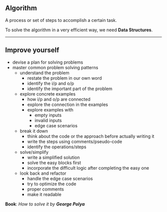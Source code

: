 ## Algorithm
A process or set of steps to accomplish a certain task.

To solve the algorithm in a very efficient way, we need __Data Structures__. 

---

## Improve yourself

- devise a plan for solving problems
- master common problem solving patterns
    - understand the problem
      - restate the problem in our own word
      - identify the i/p and o/p
      - identify the important part of the problem
    - explore concrete examples
      - how i/p and o/p are connected
      - explore the connection in the examples
      - explore examples with
        - empty inputs
        - invalid inputs
        - edge case scenarios
    - break it down
      - think about the code or the approach before actually writing it
      - write the steps using comments/pseudo-code
      - identify the operations/steps
    - solve/simplify
      - write a simplified solution
      - solve the easy blocks first
      - incorporate the difficult logic after completing the easy one
    - look back and refactor
      - handle the edge case scenarios
      - try to optimize the code
      - proper comments
      - make it readable

__Book__: _How to solve it by **George Polya**_